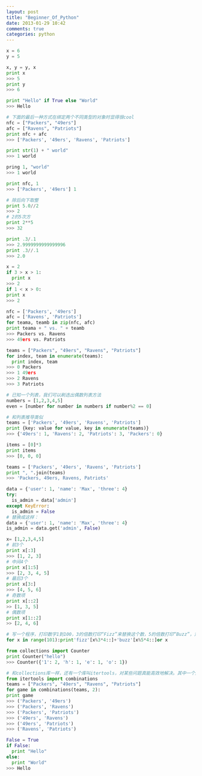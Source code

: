 ```yaml
---
layout: post
title: "Beginner_Of_Python"
date: 2013-01-29 10:42
comments: true
categories: python
---
```


``` python 变量交换
x = 6
y = 5

x, y = y, x
print x 
>>> 5
print y
>>> 6
```

``` python if 语句再行内
print "Hello" if True else "World"
>>> Hello
```
   
``` python 连接
# 下面的最后一种方式在绑定两个不同类型的对象时显得很cool
nfc = ["Packers", "49ers"]
afc = ["Ravens", "Patriots"]
print nfc + afc
>>> ['Packers', '49ers', 'Ravens', 'Patriots']

print str(1) + " world"
>>> 1 world

pring 1, "world"
>>> 1 world

print nfc, 1
>>> ['Packers', '49ers'] 1
```

``` python 数字技巧
# 除后向下取整
print 5.0//2
>>> 2
# 2的5次方
print 2**5
>>> 32
```

``` python 注意浮点数的除法
print .3/.1
>>> 2.9999999999999996
print .3//.1
>>> 2.0
```

``` python 数值比较
x = 2
if 3 > x > 1:
  print x
>>> 2
if 1 < x > 0:
print x
>>> 2
```

``` python 同时迭代两个列表
nfc = ['Packers', '49ers']
afc = ['Ravens', 'Patriots']
for teama, teamb in zip(nfc, afc)
print teama + " vs. " + teamb
>>> Packers vs. Ravens
>>> 49ers vs. Patriots
```

``` python 带索引的列表迭代
teams = ["Packers", "49ers", "Ravens", "Patriots"]
for index, team in enumerate(teams):
  print index, team
>>> 0 Packers
>>> 1 49ers
>>> 2 Ravens
>>> 3 Patriots
```

``` python 列表推导式
# 已知一个列表，我们可以刷选出偶数列表方法
numbers = [1,2,3,4,5]
even = [number for number in numbers if number%2 == 0]
```

``` python 字典推导
# 和列表推导类似
teams = ['Packers', '49ers', 'Ravens', 'Patriots']
print {key: value for value, key in enumerate(teams)}
>>> {'49ers': 1, 'Ravens': 2, 'Patriots': 3, 'Packers': 0}
```

``` python 初始化列表的值
items = [0]*3
print items
>>> [0, 0, 0]
```

``` python 列表转换为字符串
teams = ['Packers', '49ers', 'Ravens', 'Patriots']
print ", ".join(teams)
>>> 'Packers, 49ers, Ravens, Patriots'
```

``` python 从字典中获取元素
data = {'user': 1, 'name': 'Max', 'three': 4}
try:
  is_admin = data['admin']
except KeyError:
  is_admin = False
# 替换成这样：
data = {'user': 1, 'name': 'Max', 'three': 4}
is_admin = data.get('admin', False)
```

``` python 获取列表的子集
x= [1,2,3,4,5]
# 前3个
print x[:3]
>>> [1, 2, 3]
# 中间4个
print x[1:5]
>>> [2, 3, 4, 5]
# 最后3个
print x[3:]
>>> [4, 5, 6]
# 奇数项
print x[::2]
>> [1, 3, 5]
# 偶数项
print x[1::2]
>> [2, 4, 6]
```

``` python 60个字符解决FizzBuzz
# 写一个程序，打印数字1到100，3的倍数打印“Fizz”来替换这个数，5的倍数打印“Buzz”，对于既是3的倍数又是5的倍数的数字打印“FizzBuzz”
for x in range(101):print'fizz'[x%3*4::]+'buzz'[x%5*4::]or x
```

``` python 集合
from collections import Counter
print Counter("hello")
>>> Counter({'1': 2, 'h': 1, 'e': 1, 'o': 1})
```

``` python 迭代工具
# 和collections库一样，还有一个库叫itertools，对某些问题真能高效地解决。其中一个用例是查找所有组合，他能告诉你在一个组中元素的所有不能的组合方式
from itertools import combinations
teams = ["Packers", "49ers", "Ravens", "Patriots"]
for game in combinations(teams, 2):
print game
>>> ('Packers', '49ers')
>>> ('Packers', 'Ravens')
>>> ('Packers', 'Patriots')
>>> ('49ers', 'Ravens')
>>> ('49ers', 'Patriots')
>>> ('Ravens', 'Patriots')
```

``` python False == True
False = True
if False:
  print "Hello"
else:
  print "World"
>>> Hello
```
